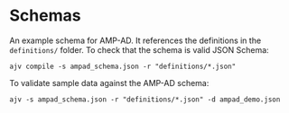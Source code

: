 # Schemas

An example schema for AMP-AD. It references the definitions in the
`definitions/` folder. To check that the schema is valid JSON Schema:

```
ajv compile -s ampad_schema.json -r "definitions/*.json"
```

To validate sample data against the AMP-AD schema:

```
ajv -s ampad_schema.json -r "definitions/*.json" -d ampad_demo.json
```
